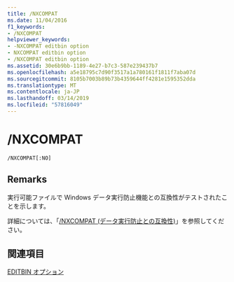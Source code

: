 ```yaml
---
title: /NXCOMPAT
ms.date: 11/04/2016
f1_keywords:
- /NXCOMPAT
helpviewer_keywords:
- -NXCOMPAT editbin option
- NXCOMPAT editbin option
- /NXCOMPAT editbin option
ms.assetid: 30e6b9bb-1189-4e27-b7c3-587e239437b7
ms.openlocfilehash: a5e18795c7d90f3517a1a780161f1811f7aba07d
ms.sourcegitcommit: 8105b7003b89b73b4359644ff4281e1595352dda
ms.translationtype: MT
ms.contentlocale: ja-JP
ms.lasthandoff: 03/14/2019
ms.locfileid: "57816049"
---
```

# <a name="nxcompat"></a>/NXCOMPAT

```
/NXCOMPAT[:NO]
```

## <a name="remarks"></a>Remarks

実行可能ファイルで Windows データ実行防止機能との互換性がテストされたことを示します。

詳細については、「[/NXCOMPAT (データ実行防止との互換性)](nxcompat-compatible-with-data-execution-prevention.md)」を参照してください。

## <a name="see-also"></a>関連項目

[EDITBIN オプション](editbin-options.md)
